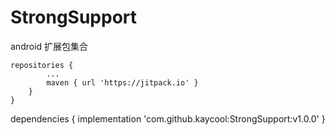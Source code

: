 # StrongSupport
android 扩展包集合


	repositories {
			...
			maven { url 'https://jitpack.io' }
		}
	}
  
  
  dependencies {
	        implementation 'com.github.kaycool:StrongSupport:v1.0.0'
	}
